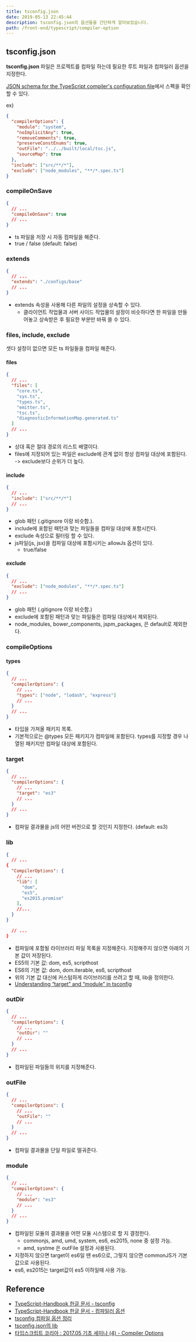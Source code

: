 ```yaml
---
title: tsconfig.json
date: 2019-05-13 22:45:44
description: tsconfig.json의 옵션들을 간단하게 알아보았습니다.
path: /front-end/typescript/compiler-option
---
```


## tsconfig.json

**tsconfig.json** 파일은 프로젝트를 컴파일 하는데 필요한 루트 파일과 컴파일러 옵션을 지정한다.

[JSON schema for the TypeScript compiler's configuration file](http://json.schemastore.org/tsconfig)에서 스펙을 확인할 수 있다.

ex)

```json
{
  "compilerOptions": {
    "module": "system",
    "noImplicitAny": true,
    "removeComments": true,
    "preserveConstEnums": true,
    "outFile": "../../built/local/tsc.js",
    "sourceMap": true
  },
  "include": ["src/**/*"],
  "exclude": ["node_modules", "**/*.spec.ts"]
}
```

### compileOnSave

```json
{
  // ...
  "compileOnSave": true
  // ...
}
```

- ts 파일을 저장 시 자동 컴파일을 해준다.
- true / false (default: false)

### extends

```json
{
  // ...
  "extends": "./configs/base"
  // ...
}
```

- extends 속성을 사용해 다른 파일의 설정을 상속할 수 있다.
  - 클라이언트 작업물과 서버 사이드 작업물의 설정이 비슷하다면 한 파일을 만들어놓고 상속받은 후 필요한 부분만 바꿔 쓸 수 있다.

### files, include, exclude

셋다 설정이 없으면 모든 ts 파일들을 컴파일 해준다.

#### files

```json
{
  // ...
  "files": [
    "core.ts",
    "sys.ts",
    "types.ts",
    "emitter.ts",
    "tsc.ts",
    "diagnosticInformationMap.generated.ts"
  ]
  // ...
}
```

- 상대 혹은 절대 경로의 리스트 배열이다.
- files에 지정되어 있는 파일은 exclude에 관계 없이 항상 컴파일 대상에 포함된다. -> exclude보다 순위가 더 높다.

#### include

```json
{
  // ...
  "include": ["src/**/*"]
  // ...
}
```

- glob 패턴 (.gitignore 이랑 비슷함.).
- include에 포함된 패턴과 맞는 파일들을 컴파일 대상에 포함시킨다.
- exclude 속성으로 필터링 할 수 있다.
- js파일(js, jsx)을 컴파일 대상에 포함시키는 allowJs 옵션이 있다.
  - true/false

#### exclude

```json
{
  // ...
  "exclude": ["node_modules", "**/*.spec.ts"]
  // ...
}
```

- glob 패턴 (.gitignore 이랑 비슷함.)
- exclude에 포함된 패턴과 맞는 파일들은 컴파일 대상에서 제외된다.
- node_modules, bower_components, jspm_packages, <outDir>은 default로 제외한다.

### compileOptions

#### types

```json
{
  // ...
  "compilerOptions": {
    // ...
    "types": ["node", "lodash", "express"]
    // ...
  }
  // ...
}
```

- 타입을 가져올 패키지 목록.
- 기본적으로는 @types 모든 패키지가 컴파일에 포함된다. types를 지정할 경우 나열된 패키지만 컴파일 대상에 포함된다.

### target

```json
{
  // ...
  "compilerOptions": {
    // ...
    "target": "es3"
    // ...
  }
  // ...
}
```

- 컴파일 결과물을 js의 어떤 버전으로 할 것인지 지정한다. (default: es3)

### lib

```json
{
  // ...
{
  "CompilerOptions": {
    // ...
    "lib": [
      "dom",
      "es5",
      "es2015.promise"
    ],
    //...
  }
}

  // ...
}
```

- 컴파일에 포함될 라이브러리 파일 목록을 지정해준다. 지정해주지 않으면 아래의 기본 값이 저장된다.
- ES5의 기본 값: dom, es5, scripthost
- ES6의 기본 값: dom, dom.iterable, es6, scripthost
- 위의 기본 값 대신에 커스텀하게 라이브러리를 쓰려고 할 때, lib을 정의한다.
- [Understanding “target” and “module” in tsconfig](https://stackoverflow.com/questions/41993811/understanding-target-and-module-in-tsconfig)

### outDir

```json
{
  // ...
  "compilerOptions": {
    // ...
    "outDir": ""
    // ...
  }
  // ...
}
```

- 컴파일된 파일들의 위치를 지정해준다.

### outFile

```json
{
  // ...
  "compilerOptions": {
    // ...
    "outFile": ""
    // ...
  }
  // ...
}
```

- 컴파일 결과물을 단일 파일로 떨궈준다.

### module

```json
{
  // ...
  "compilerOptions": {
    // ...
    "module": "es3"
    // ...
  }
  // ...
}
```

- 컴파일된 모듈의 결과물을 어떤 모듈 시스템으로 할 지 결정한다.
  - commonjs, amd, umd, system, es6, es2015, none 중 설정 가능.
  - amd, systme 은 outFile 설정과 사용된다.
- 지정하지 않으면 target이 es6일 땐 es6으로, 그렇지 않으면 commonJS가 기본값으로 사용된다.
- es6, es2015는 target값이 es5 이하일때 사용 가능.

## Reference

- [TypeScript-Handbook 한글 문서 - tsconfig](https://typescript-kr.github.io/pages/tsconfig.json.html)
- [TypeScript-Handbook 한글 문서 - 컴파일러 옵션](https://typescript-kr.github.io/pages/Compiler%20Options.html)
- [tsconfig 컴파일 옵션 정리](https://vomvoru.github.io/blog/tsconfig-compiler-options-kr/)
- [tsconfig.json의 lib](https://norux.me/59)
- [타입스크립트 코리아 : 2017.05 기초 세미나 (4) - Compiler Options](https://www.inflearn.com/course/%ED%83%80%EC%9E%85%EC%8A%A4%ED%81%AC%EB%A6%BD%ED%8A%B8-%EC%BD%94%EB%A6%AC%EC%95%84-1705-%EA%B8%B0%EC%B4%88-%EC%84%B8%EB%AF%B8%EB%82%98/lecture/6803)

